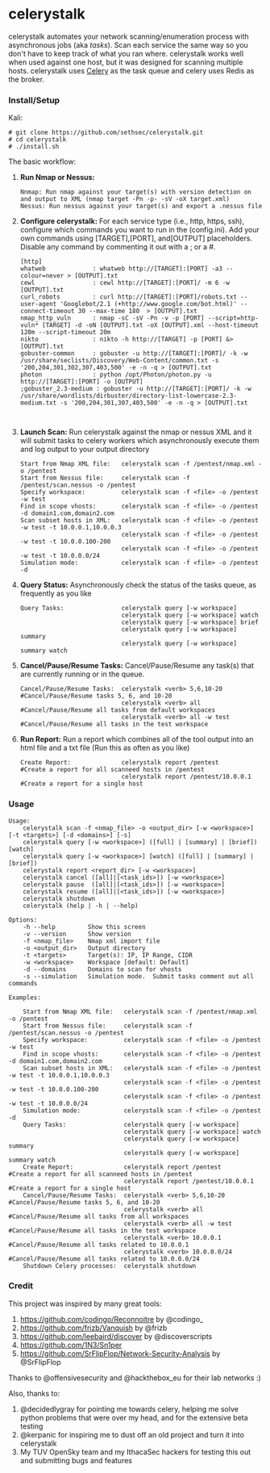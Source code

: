 # celerystalk

celerystalk automates your network scanning/enumeration process with asynchronous jobs (aka *tasks*). Scan each service the same way so you don't have to keep track of what you ran where. celerystalk works well when used against one host, but it was designed for scanning multiple hosts. celerystalk uses [Celery](http://www.celeryproject.org/) as the task queue and celery uses Redis as the broker.      

### Install/Setup

Kali: 

```
# git clone https://github.com/sethsec/celerystalk.git
# cd celerystalk
# ./install.sh
```


The basic workflow: 


1. **Run Nmap or Nessus:** 
     
    ```
    Nnmap: Run nmap against your target(s) with version detection on and output to XML (nmap target -Pn -p- -sV -oX target.xml)
    Nessus: Run nessus against your target(s) and export a .nessus file
   ``` 

1. **Configure celerystalk:** For each service type (i.e., http, https, ssh), configure which commands you want to run in the (config.ini). Add your own commands using [TARGET],[PORT], and[OUTPUT] placeholders. Disable any command by commenting it out with a ; or a #.  
     ```
    [http]
    whatweb             : whatweb http://[TARGET]:[PORT] -a3 --colour=never > [OUTPUT].txt
    cewl                : cewl http://[TARGET]:[PORT]/ -m 6 -w [OUTPUT].txt
    curl_robots         : curl http://[TARGET]:[PORT]/robots.txt --user-agent 'Googlebot/2.1 (+http://www.google.com/bot.html)' --connect-timeout 30 --max-time 180  > [OUTPUT].txt
    nmap_http_vuln      : nmap -sC -sV -Pn -v -p [PORT] --script=http-vuln* [TARGET] -d -oN [OUTPUT].txt -oX [OUTPUT].xml --host-timeout 120m --script-timeout 20m
    nikto               : nikto -h http://[TARGET] -p [PORT] &> [OUTPUT].txt
    gobuster-common     : gobuster -u http://[TARGET]:[PORT]/ -k -w /usr/share/seclists/Discovery/Web-Content/common.txt -s '200,204,301,302,307,403,500' -e -n -q > [OUTPUT].txt
    photon              : python /opt/Photon/photon.py -u http://[TARGET]:[PORT] -o [OUTPUT]
    ;gobuster_2.3-medium : gobuster -u http://[TARGET]:[PORT]/ -k -w /usr/share/wordlists/dirbuster/directory-list-lowercase-2.3-medium.txt -s '200,204,301,307,403,500' -e -n -q > [OUTPUT].txt
  

 
   ```
1. **Launch Scan:** Run celerystalk against the nmap or nessus XML and it will submit tasks to celery workers which asynchronously execute them and log output to your output directory
    ```    
    Start from Nmap XML file:   celerystalk scan -f /pentest/nmap.xml -o /pentest
    Start from Nessus file:     celerystalk scan -f /pentest/scan.nessus -o /pentest
    Specify workspace:          celerystalk scan -f <file> -o /pentest -w test
    Find in scope vhosts:       celerystalk scan -f <file> -o /pentest -d domain1.com,domain2.com
    Scan subset hosts in XML:   celerystalk scan -f <file> -o /pentest -w test -t 10.0.0.1,10.0.0.3
                                celerystalk scan -f <file> -o /pentest -w test -t 10.0.0.100-200
                                celerystalk scan -f <file> -o /pentest -w test -t 10.0.0.0/24
    Simulation mode:            celerystalk scan -f <file> -o /pentest -d
    ```   
1. **Query Status:** Asynchronously check the status of the tasks queue, as frequently as you like
    ```
    Query Tasks:                celerystalk query [-w workspace]
                                celerystalk query [-w workspace] watch                               
                                celerystalk query [-w workspace] brief
                                celerystalk query [-w workspace] summary                                
                                celerystalk query [-w workspace] summary watch
    ```

1. **Cancel/Pause/Resume Tasks:** Cancel/Pause/Resume any task(s) that are currently running or in the queue.
    ```
    Cancel/Pause/Resume Tasks:  celerystalk <verb> 5,6,10-20          #Cancel/Pause/Resume tasks 5, 6, and 10-20
                                celerystalk <verb> all                #Cancel/Pause/Resume all tasks from default workspaces
                                celerystalk <verb> all -w test        #Cancel/Pause/Resume all tasks in the test workspace
    ```
1. **Run Report:** Run a report which combines all of the tool output into an html file and a txt file (Run this as often as you like) 
    ```
    Create Report:              celerystalk report /pentest           #Create a report for all scanneed hosts in /pentest
                                celerystalk report /pentest/10.0.0.1  #Create a report for a single host
    ```


### Usage
```
Usage:
    celerystalk scan -f <nmap_file> -o <output_dir> [-w <workspace>] [-t <targets>] [-d <domains>] [-s]
    celerystalk query [-w <workspace>] ([full] | [summary] | [brief]) [watch]
    celerystalk query [-w <workspace>] [watch] ([full] | [summary] | [brief])
    celerystalk report <report_dir> [-w <workspace>]
    celerystalk cancel ([all]|[<task_ids>]) [-w <workspace>]
    celerystalk pause  ([all]|[<task_ids>]) [-w <workspace>]
    celerystalk resume ([all]|[<task_ids>]) [-w <workspace>]
    celerystalk shutdown
    celerystalk (help | -h | --help)

Options:
    -h --help         Show this screen
    -v --version      Show version
    -f <nmap_file>    Nmap xml import file
    -o <output_dir>   Output directory
    -t <targets>      Target(s): IP, IP Range, CIDR
    -w <workspace>    Workspace [default: Default]
    -d --domains      Domains to scan for vhosts
    -s --simulation   Simulation mode.  Submit tasks comment out all commands

Examples:

    Start from Nmap XML file:   celerystalk scan -f /pentest/nmap.xml -o /pentest
    Start from Nessus file:     celerystalk scan -f /pentest/scan.nessus -o /pentest
    Specify workspace:          celerystalk scan -f <file> -o /pentest -w test
    Find in scope vhosts:       celerystalk scan -f <file> -o /pentest -d domain1.com,domain2.com
    Scan subset hosts in XML:   celerystalk scan -f <file> -o /pentest -w test -t 10.0.0.1,10.0.0.3
                                celerystalk scan -f <file> -o /pentest -w test -t 10.0.0.100-200
                                celerystalk scan -f <file> -o /pentest -w test -t 10.0.0.0/24
    Simulation mode:            celerystalk scan -f <file> -o /pentest -d
    Query Tasks:                celerystalk query [-w workspace]
                                celerystalk query [-w workspace] watch
                                celerystalk query [-w workspace] summary
                                celerystalk query [-w workspace] summary watch
    Create Report:              celerystalk report /pentest           #Create a report for all scanneed hosts in /pentest
                                celerystalk report /pentest/10.0.0.1  #Create a report for a single host
    Cancel/Pause/Resume Tasks:  celerystalk <verb> 5,6,10-20          #Cancel/Pause/Resume tasks 5, 6, and 10-20
                                celerystalk <verb> all                #Cancel/Pause/Resume all tasks from all workspaces
                                celerystalk <verb> all -w test        #Cancel/Pause/Resume all tasks in the test workspace
                                celerystalk <verb> 10.0.0.1           #Cancel/Pause/Resume all tasks related to 10.0.0.1
                                celerystalk <verb> 10.0.0.0/24        #Cancel/Pause/Resume all tasks related to 10.0.0.0/24
    Shutdown Celery processes:  celerystalk shutdown
```

### Credit
This project was inspired by many great tools:  
1. https://github.com/codingo/Reconnoitre by @codingo_
1. https://github.com/frizb/Vanquish by @frizb
1. https://github.com/leebaird/discover by @discoverscripts
1. https://github.com/1N3/Sn1per
1. https://github.com/SrFlipFlop/Network-Security-Analysis by @SrFlipFlop

Thanks to @offensivesecurity and @hackthebox_eu for their lab networks :)

Also, thanks to:
1. @decidedlygray for pointing me towards celery, helping me solve python problems that were over my head, and for the extensive beta testing  
1. @kerpanic for inspiring me to dust off an old project and turn it into celerystalk
1. My TUV OpenSky team and my IthacaSec hackers for testing this out and submitting bugs and features